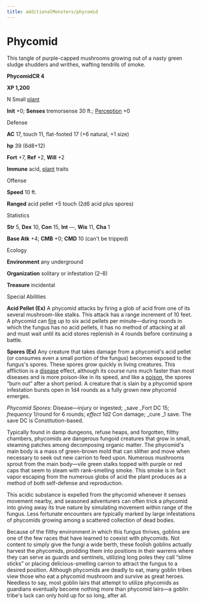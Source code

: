 ```yaml
---
title: additionalMonsters/phycomid
---
```

# Phycomid

This tangle of purple-capped mushrooms growing out of a nasty green sludge shudders and writhes, wafting tendrils of smoke.

**PhycomidCR 4**

**XP 1,200**

N Small [plant](monsters/creatureTypes#_plant)

**Init** +0; **Senses** tremorsense 30 ft.; [Perception](additionalMonsters/../skills/perception#_perception) +0

Defense

**AC** 17, touch 11, flat-footed 17 (+6 natural, +1 size)

**hp** 39 (6d8+12)

**Fort** +7, **Ref** +2, **Will** +2

**Immune** acid, [plant](monsters/creatureTypes#_plant) traits

Offense

**Speed** 10 ft.

**Ranged** acid pellet +5 touch (2d6 acid plus spores)

Statistics

**Str** 5, **Dex** 10, **Con** 15, **Int** —, **Wis** 11, **Cha** 1

**Base Atk** +4; **CMB** +0; **CMD** 10 (can't be tripped)

Ecology

**Environment** any underground

**Organization** solitary or infestation (2–8)

**Treasure** incidental

Special Abilities

**Acid Pellet (Ex)** A phycomid attacks by firing a glob of acid from one of its several mushroom-like stalks. This attack has a range increment of 10 feet. A phycomid can [fire](monsters/creatureTypes#_fire-subtype) up to six acid pellets per minute—during rounds in which the fungus has no acid pellets, it has no method of attacking at all and must wait until its acid stores replenish in 4 rounds before continuing a battle.

**Spores (Ex)** Any creature that takes damage from a phycomid's acid pellet (or consumes even a small portion of the fungus) becomes exposed to the fungus's spores. These spores grow quickly in living creatures. This affliction is a [disease](monsters/universalMonsterRules#_disease-(ex-or-su)) effect, although its course runs much faster than most diseases and is more poison-like in its speed, and like a [poison](monsters/universalMonsterRules#_poison-(ex-or-su)), the spores “burn out” after a short period. A creature that is slain by a phycomid spore infestation bursts open in 1d4 rounds as a fully grown new phycomid emerges.

_Phycomid Spores_: Disease—injury or ingested; _save _Fort DC 15; _frequency_ 1/round for 6 rounds; _effect_ 1d2 Con damage; _cure _1 save. The save DC is Constitution-based.

Typically found in damp dungeons, refuse heaps, and forgotten, filthy chambers, phycomids are dangerous fungoid creatures that grow in small, steaming patches among decomposing organic matter. The phycomid's main body is a mass of green-brown mold that can slither and move when necessary to seek out new carrion to feed upon. Numerous mushrooms sprout from the main body—vile green stalks topped with purple or red caps that seem to steam with rank-smelling smoke. This smoke is in fact vapor escaping from the numerous globs of acid the plant produces as a method of both self-defense and reproduction.

This acidic substance is expelled from the phycomid whenever it senses movement nearby, and seasoned adventurers can often trick a phycomid into giving away its true nature by simulating movement within range of the fungus. Less fortunate encounters are typically marked by large infestations of phycomids growing among a scattered collection of dead bodies.

Because of the filthy environment in which this fungus thrives, goblins are one of the few races that have learned to coexist with phycomids. Not content to simply give the fungi a wide berth, these foolish goblins actually harvest the phycomids, prodding them into positions in their warrens where they can serve as guards and sentinels, utilizing long poles they call “slime sticks” or placing delicious-smelling carrion to attract the fungus to a desired position. Although phycomids are deadly to eat, many goblin tribes view those who eat a phycomid mushroom and survive as great heroes. Needless to say, most goblin lairs that attempt to utilize phycomids as guardians eventually become nothing more than phycomid lairs—a goblin tribe's luck can only hold up for so long, after all.

